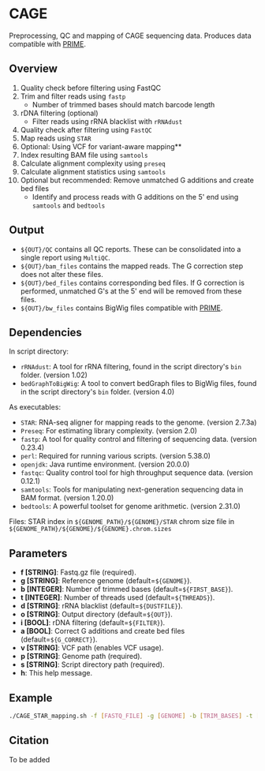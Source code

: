 # CAGE

Preprocessing, QC and mapping of CAGE sequencing data. Produces data compatible with [PRIME](https://github.com/anderssonlab/PRIME).

## Overview

1. Quality check before filtering using FastQC
2. Trim and filter reads using `fastp`
   - Number of trimmed bases should match barcode length
3. rDNA filtering (optional)
   - Filter reads using rRNA blacklist with `rRNAdust`
4. Quality check after filtering using `FastQC`
5. Map reads using `STAR`
6. Optional: Using VCF for variant-aware mapping**
7. Index resulting BAM file using `samtools`
8. Calculate alignment complexity using `preseq`
9. Calculate alignment statistics using `samtools`
10. Optional but recommended: Remove unmatched G additions and create bed files
    - Identify and process reads with G additions on the 5' end using `samtools` and `bedtools`


## Output
- `${OUT}/QC` contains all QC reports. These can be consolidated into a single report using `MultiQC`.
- `${OUT}/bam_files` contains the mapped reads. The G correction step does not alter these files.
- `${OUT}/bed_files` contains corresponding bed files. If G correction is performed, unmatched G's at the 5' end will be removed from these files.
- `${OUT}/bw_files` contains BigWig files compatible with [PRIME](https://github.com/anderssonlab/PRIME).




## Dependencies

In script directory:
- `rRNAdust`: A tool for rRNA filtering, found in the script directory's `bin` folder. (version 1.02)
- `bedGraphToBigWig`: A tool to convert bedGraph files to BigWig files, found in the script directory's `bin` folder. (version 4.0)

As executables:
- `STAR`: RNA-seq aligner for mapping reads to the genome. (version 2.7.3a)
- `Preseq`: For estimating library complexity. (version 2.0)
- `fastp`: A tool for quality control and filtering of sequencing data. (version 0.23.4)
- `perl`: Required for running various scripts. (version 5.38.0)
- `openjdk`: Java runtime environment. (version 20.0.0)
- `fastqc`: Quality control tool for high throughput sequence data. (version 0.12.1)
- `samtools`: Tools for manipulating next-generation sequencing data in BAM format. (version 1.20.0)
- `bedtools`: A powerful toolset for genome arithmetic. (version 2.31.0)

Files:
STAR index in `${GENOME_PATH}/${GENOME}/STAR`
chrom size file in `${GENOME_PATH}/${GENOME}/${GENOME}.chrom.sizes`


## Parameters

- **f [STRING]**: Fastq.gz file (required).
- **g [STRING]**: Reference genome (default=`${GENOME}`).
- **b [INTEGER]**: Number of trimmed bases (default=`${FIRST_BASE}`).
- **t [INTEGER]**: Number of threads used (default=`${THREADS}`).
- **d [STRING]**: rRNA blacklist (default=`${DUSTFILE}`).
- **o [STRING]**: Output directory (default=`${OUT}`).
- **i [BOOL]**: rDNA filtering (default=`${FILTER}`).
- **a [BOOL]**: Correct G additions and create bed files (default=`${G_CORRECT}`).
- **v [STRING]**: VCF path (enables VCF usage).
- **p [STRING]**: Genome path (required).
- **s [STRING]**: Script directory path (required).
- **h**: This help message.

## Example
```bash
./CAGE_STAR_mapping.sh -f [FASTQ_FILE] -g [GENOME] -b [TRIM_BASES] -t [THREADS] -d [DUSTFILE] -o [OUTPUT_DIR] -i [FILTER] -a [G_CORRECT] -v [VCF_PATH] -p [GENOME_PATH] -s [SCRIPTDIR]

```

## Citation

To be added
